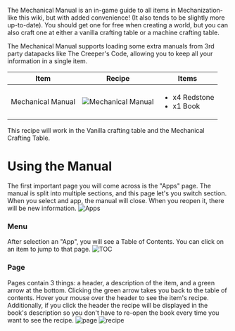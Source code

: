 The Mechanical Manual is an in-game guide to all items in Mechanization- like this wiki, but with added convenience! (It also tends to be slightly more up-to-date). You should get one for free when creating a world, but you can also craft one at either a vanilla crafting table or a machine crafting table.

The Mechanical Manual supports loading some extra manuals from 3rd party datapacks like The Creeper's Code, allowing you to keep all your information in a single item.

| Item | Recipe | Items |
|------|--------|-------|
| Mechanical Manual | ![Mechanical Manual](https://cdn.discordapp.com/attachments/739536694398812230/879172671873617990/mechanical_manual.png) | <ul><li>x4 Redstone</li><li>x1 Book</li></ul>
This recipe will work in the Vanilla crafting table and the Mechanical Crafting Table.

# Using the Manual
The first important page you will come across is the "Apps" page. The manual is split into multiple sections, and this page let's you switch section. When you select and app, the manual will close. When you reopen it, there will be new information.
![Apps](https://cdn.discordapp.com/attachments/739536694398812230/1088565716128641024/apps.png)

### Menu
After selection an "App", you will see a Table of Contents. You can click on an item to jump to that page.
![TOC](https://cdn.discordapp.com/attachments/739536694398812230/1088566125295583242/toc.png)

### Page
Pages contain 3 things: a header, a description of the item, and a green arrow at the bottom. Clicking the green arrow takes you back to the table of contents. Hover your mouse over the header to see the item's recipe. Additionally, if you click the header the recipe will be displayed in the book's description so you don't have to re-open the book every time you want to see the recipe.
![page](https://cdn.discordapp.com/attachments/739536694398812230/1088566468024733716/page.png)
![recipe](https://cdn.discordapp.com/attachments/739536694398812230/1088567103377915955/recipe.png)